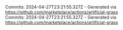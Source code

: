 Commits: 2024-04-27T23:21:55.327Z - Generated via https://github.com/marketplace/actions/artificial-grass
<br>
Commits: 2024-04-27T23:21:55.327Z - Generated via https://github.com/marketplace/actions/artificial-grass
<br>
